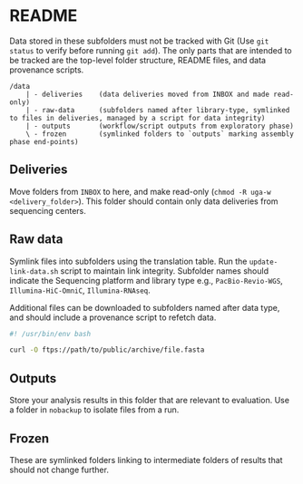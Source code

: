 # README

Data stored in these subfolders must not be tracked with Git (Use `git status`
to verify before running `git add`). The only parts that are intended to be
tracked are the top-level folder structure, README files, and data provenance scripts.

```
/data
    | - deliveries    (data deliveries moved from INBOX and made read-only)
    | - raw-data      (subfolders named after library-type, symlinked to files in deliveries, managed by a script for data integrity)
    | - outputs       (workflow/script outputs from exploratory phase)
    \ - frozen        (symlinked folders to `outputs` marking assembly phase end-points)
```

## Deliveries

Move folders from `INBOX` to here, and make read-only (`chmod -R uga-w <delivery_folder>`). 
This folder should contain only data deliveries from sequencing centers.

## Raw data

Symlink files into subfolders using the translation table. Run the `update-link-data.sh` script
to maintain link integrity. Subfolder names should indicate the Sequencing platform and library type
e.g., `PacBio-Revio-WGS`, `Illumina-HiC-OmniC`, `Illumina-RNAseq`.

Additional files can be downloaded to subfolders named after data type, and should include a 
provenance script to refetch data.

```bash
#! /usr/bin/env bash

curl -O ftps://path/to/public/archive/file.fasta
```

## Outputs

Store your analysis results in this folder that are relevant to evaluation.
Use a folder in `nobackup` to isolate files from a run.

## Frozen

These are symlinked folders linking to intermediate folders of results that should not change further.
